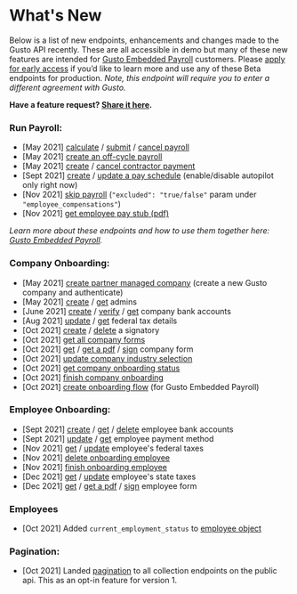 # What's New

Below is a list of new endpoints, enhancements and changes made to the Gusto API recently. These are all accessible in demo but many of these new features are intended for [Gusto Embedded Payroll](https://gusto.com/embedded-payroll) customers. Please [apply for early access](https://gusto-embedded-payroll.typeform.com/to/iomAQIj3?typeform-source=gusto.com) if you’d like to learn more and use any of these Beta endpoints for production. *Note, this endpoint will require you to enter a different agreement with Gusto.* 

**Have a feature request? [Share it here](https://airtable.com/shrV9BbbCn8DFVJZ8).**

### Run Payroll:
- [May 2021] [calculate](https://gusto.stoplight.io/docs/api/b3A6MTI0MTUzODk-calculate-a-payroll-beta) / [submit](https://gusto.stoplight.io/docs/api/b3A6MTI0MTUzOTA-submit-payroll-beta) / [cancel payroll](https://gusto.stoplight.io/docs/api/b3A6MTI3MzMxMDM-cancel-a-payroll-beta)
- [May 2021] [create an off-cycle payroll](https://gusto.stoplight.io/docs/api/b3A6MTQ3MTExMjU-create-an-off-cycle-payroll-beta)
- [May 2021] [create](https://gusto.stoplight.io/docs/api/b3A6MTIyNTk2MzY-create-a-contractor-payment-beta) / [cancel contractor payment](https://gusto.stoplight.io/docs/api/b3A6MTQ3MTExMjI-cancel-a-contractor-payment-beta)
- [Sept 2021] [create](https://docs.gusto.com/docs/api/b3A6MjA5MTEyMTI-create-a-new-single-pay-schedule) / [update a pay schedule](https://gusto.stoplight.io/docs/api/b3A6MTM3NTg2MDE-update-a-pay-schedule) (enable/disable autopilot only right now)
- [Nov 2021] [skip payroll](https://docs.gusto.com/docs/api/b3A6MTQ3MTExMjg-update-a-payroll) (`"excluded": "true/false"` param under `"employee_compensations"`)
- [Nov 2021] [get employee pay stub (pdf)](https://docs.gusto.com/docs/api/b3A6MjgwMzMyOTE-get-an-employee-pay-stub-pdf)

*Learn more about these endpoints and how to use them together here: [Gusto Embedded Payroll](https://gusto.stoplight.io/docs/api/ZG9jOjE0NzI2OTgy-new-gusto-embedded-payroll).*


### Company Onboarding:
- [May 2021] [create partner managed company](https://gusto.stoplight.io/docs/api/b3A6MTMzNjk4NzY-create-a-partner-managed-company-beta) (create a new Gusto company and authenticate)
- [May 2021] [create](https://gusto.stoplight.io/docs/api/b3A6MTI3NDgwOTU-create-an-admin-for-the-company) / [get](https://gusto.stoplight.io/docs/api/b3A6MTI3NDgwOTQ-get-all-the-admins-at-a-company) admins
- [June 2021] [create](https://gusto.stoplight.io/docs/api/b3A6MTQxMjg0MTE-create-a-company-bank-account) / [verify](https://gusto.stoplight.io/docs/api/b3A6MTQxMzc1MDE-verify-a-company-bank-account) / [get](https://gusto.stoplight.io/docs/api/b3A6MTQxMjg0MTA-get-all-company-bank-accounts) company bank accounts
- [Aug 2021] [update](https://gusto.stoplight.io/docs/api/b3A6MTU3ODY5MjY-update-federal-tax-details)  /  [get](https://gusto.stoplight.io/docs/api/b3A6MTU3ODY5MjU-get-federal-tax-details) federal tax details
- [Oct 2021] [create](https://docs.gusto.com/docs/api/b3A6MjU1Mzg3MDE-create-a-signatory) / [delete](https://docs.gusto.com/docs/api/b3A6MjU1Mzg3MDI-delete-a-signatory) a signatory
- [Oct 2021] [get all company forms](https://docs.gusto.com/docs/api/b3A6MjU1NDc5Njg-get-all-company-forms)
- [Oct 2021] [get](https://docs.gusto.com/docs/api/b3A6MjU1NDc5Njk-get-a-form) / [get a pdf](https://docs.gusto.com/docs/api/b3A6MjU1NDc5NzA-get-a-form-pdf) / [sign](https://docs.gusto.com/docs/api/b3A6MjU1NDc5NzE-sign-a-company-form) company form
- [Oct 2021] [update company industry selection](https://docs.gusto.com/docs/api/b3A6MjU3MDkxNTI-update-a-company-industry-selection)
- [Oct 2021] [get company onboarding status](https://docs.gusto.com/docs/api/b3A6MjU3Mjg5NTQ-get-the-company-s-onboarding-status)
- [Oct 2021] [finish company onboarding](https://docs.gusto.com/docs/api/b3A6MjU3Mjg5NTU-finish-company-onboarding)
- [Oct 2021] [create onboarding flow](https://docs.gusto.com/docs/api/b3A6MjUxNjcyODY-create-a-flow) (for Gusto Embedded Payroll)

### Employee Onboarding:
- [Sept 2021] [create](https://gusto.stoplight.io/docs/api/b3A6MTg1NTAzOTI-create-an-employee-bank-account) / [get](https://gusto.stoplight.io/docs/api/b3A6MTg1NTAzOTE-get-all-employee-bank-accounts) / [delete](https://gusto.stoplight.io/docs/api/b3A6MTg1NTAzOTM-delete-an-employee-bank-account) employee bank accounts
- [Sept 2021] [update](https://docs.gusto.com/docs/api/b3A6MTk0NjI2NTY-update-an-employee-s-payment-method) / [get](https://gusto.stoplight.io/docs/api/b3A6MTk0NjI2NTU-get-an-employee-s-payment-method) employee payment method
- [Nov 2021] [get](https://docs.gusto.com/docs/api/b3A6MzEyOTc1OTM-get-an-employee-s-federal-taxes) / [update](https://docs.gusto.com/docs/api/b3A6MzEyOTc1OTQ-update-an-employee-s-federal-taxes) employee's federal taxes
- [Nov 2021] [delete onboarding employee](https://docs.gusto.com/docs/api/b3A6MjU3MTM4NDQ-delete-an-onboarding-employee)
- [Nov 2021] [finish onboarding employee](https://docs.gusto.com/docs/api/b3A6MjU3MTM4NDU-finish-onboarding-an-employee)
- [Dec 2021] [get](https://docs.gusto.com/docs/api/b3A6MzIyNDQxMzE-get-an-employee-s-state-taxes) / [update](https://docs.gusto.com/docs/api/b3A6MzIyNDQxMzI-update-an-employee-s-state-taxes) employee's state taxes
- [Dec 2021] [get](https://docs.gusto.com/docs/api/b3A6MzI4MDQ3OTc-get-all-employee-forms) / [get a pdf](https://docs.gusto.com/docs/api/b3A6MzI4MDQ3OTk-get-the-pdf-of-an-employee-s-form) / [sign](https://docs.gusto.com/docs/api/b3A6MzI4MDQ4MDA-sign-an-employee-form) employee form

### Employees
- [Oct 2021] Added `current_employment_status` to [employee object](https://docs.gusto.com/docs/api/c2NoOjUyMTU4NTA-employee)


### Pagination:
- [Oct 2021] Landed [pagination](https://docs.gusto.com/docs/api/ZG9jOjIzNzA2ODY5-pagination) to all collection endpoints on the public api. This as an opt-in feature for version 1.
